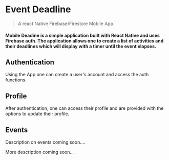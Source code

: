 # Event Deadline
> A react Native Firebase/Firestore Mobile App.

#### Mobile Deadine is a simple application built with React Native and uses Firebase auth. The application allows one to create a list of activities and their deadlines which will display with a timer until the event elapses.

## Authentication
Using the App one can create a user's account and access the auth functions. 

## Profile
After authentication, one can access their profile and are provided with the options to update their profile.

## Events
Description on events coming soon....

More description coming soon...
